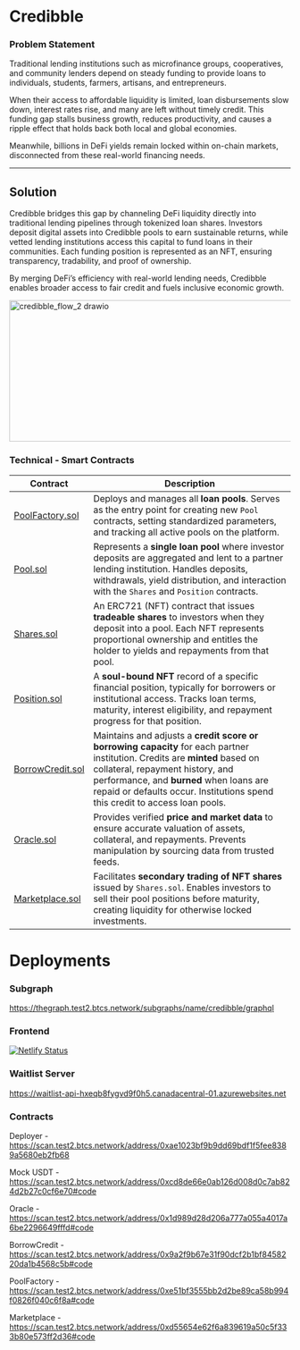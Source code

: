 # Credibble

### Problem Statement

Traditional lending institutions such as microfinance groups, cooperatives, and community lenders depend on steady funding to provide loans to individuals, students, farmers, artisans, and entrepreneurs.

When their access to affordable liquidity is limited, loan disbursements slow down, interest rates rise, and many are left without timely credit. This funding gap stalls business growth, reduces productivity, and causes a ripple effect that holds back both local and global economies.

Meanwhile, billions in DeFi yields remain locked within on-chain markets, disconnected from these real-world financing needs.

---

## Solution

Credibble bridges this gap by channeling DeFi liquidity directly into traditional lending pipelines through tokenized loan shares. Investors deposit digital assets into Credibble pools to earn sustainable returns, while vetted lending institutions access this capital to fund loans in their communities.
Each funding position is represented as an NFT, ensuring transparency, tradability, and proof of ownership.

By merging DeFi’s efficiency with real-world lending needs, Credibble enables broader access to fair credit and fuels inclusive economic growth.

<img width="734" height="253" alt="credibble_flow_2 drawio" src="https://github.com/user-attachments/assets/545e8ac0-2a0d-4913-8d48-81cfdae6324a" />

### Technical - Smart Contracts

| Contract | Description |
|----------|-------------|
| [PoolFactory.sol](https://github.com/credibble/hackathon/blob/main/smart-contracts/contracts/PoolFactory.sol) | Deploys and manages all **loan pools**. Serves as the entry point for creating new `Pool` contracts, setting standardized parameters, and tracking all active pools on the platform. |
| [Pool.sol](https://github.com/devarogundade/credibble/blob/main/smart-contracts/contracts/Pool.sol) | Represents a **single loan pool** where investor deposits are aggregated and lent to a partner lending institution. Handles deposits, withdrawals, yield distribution, and interaction with the `Shares` and `Position` contracts. |
| [Shares.sol](https://github.com/credibble/hackathon/blob/main/smart-contracts/contracts/core/Shares.sol) | An ERC721 (NFT) contract that issues **tradeable shares** to investors when they deposit into a pool. Each NFT represents proportional ownership and entitles the holder to yields and repayments from that pool. |
| [Position.sol](https://github.com/credibble/hackathon/blob/main/smart-contracts/contracts/core/Position.sol) | A **soul-bound NFT** record of a specific financial position, typically for borrowers or institutional access. Tracks loan terms, maturity, interest eligibility, and repayment progress for that position. |
| [BorrowCredit.sol](https://github.com/credibble/hackathon/blob/main/smart-contracts/contracts/core/BorrowCredit.sol) | Maintains and adjusts a **credit score or borrowing capacity** for each partner institution. Credits are **minted** based on collateral, repayment history, and performance, and **burned** when loans are repaid or defaults occur. Institutions spend this credit to access loan pools. |
| [Oracle.sol](https://github.com/credibble/hackathon/blob/main/smart-contracts/contracts/core/Oracle.sol) | Provides verified **price and market data** to ensure accurate valuation of assets, collateral, and repayments. Prevents manipulation by sourcing data from trusted feeds. |
| [Marketplace.sol](https://github.com/credibble/hackathon/blob/main/smart-contracts/contracts/MarketPlace.sol) | Facilitates **secondary trading of NFT shares** issued by `Shares.sol`. Enables investors to sell their pool positions before maturity, creating liquidity for otherwise locked investments. |

# Deployments

### Subgraph

https://thegraph.test2.btcs.network/subgraphs/name/credibble/graphql

### Frontend

[![Netlify Status](https://api.netlify.com/api/v1/badges/86bc3916-712b-498a-a9c6-9a8a62b51b16/deploy-status)](https://app.netlify.com/projects/credible-core2/deploys)

### Waitlist Server

https://waitlist-api-hxeqb8fygvd9f0h5.canadacentral-01.azurewebsites.net

### Contracts

Deployer - https://scan.test2.btcs.network/address/0xae1023bf9b9dd69bdf1f5fee8389a5680eb2fb68

Mock USDT - https://scan.test2.btcs.network/address/0xcd8de66e0ab126d008d0c7ab824d2b27c0cf6e70#code

Oracle - https://scan.test2.btcs.network/address/0x1d989d28d206a777a055a4017a6be2296649fffd#code

BorrowCredit - https://scan.test2.btcs.network/address/0x9a2f9b67e31f90dcf2b1bf8458220da1b4568c5b#code

PoolFactory - https://scan.test2.btcs.network/address/0xe51bf3555bb2d2be89ca58b994f0826f040c6f8a#code

Marketplace - https://scan.test2.btcs.network/address/0xd55654e62f6a839619a50c5f333b80e573ff2d36#code


